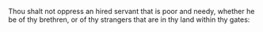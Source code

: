 Thou shalt not oppress an hired servant that is poor and needy, whether he be of thy brethren, or of thy strangers that are in thy land within thy gates:
